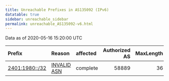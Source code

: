 ```yaml
---
title: Unreachable Prefixes in AS135092 (IPv6)
datatable: true
sidebar: unreachable_sidebar
permalink: unreachable_AS135092-v6.html
---
```


Data as of 2020-05-16 15:20:00 UTC


<div class="datatable-begin"></div>

| Prefix                                                 | Reason                                                                                                 | affected   |   Authorized AS |   MaxLength | Anchor                                       |   unreachable /48s |
|:-------------------------------------------------------|:-------------------------------------------------------------------------------------------------------|:-----------|----------------:|------------:|:---------------------------------------------|-------------------:|
| [2401:1980::/32](https://stat.ripe.net/2401:1980::/32) | [INVALID ASN](https://rpki-validator.ripe.net/announcement-preview?asn=AS135092&prefix=2401:1980::/32) | complete   |           58889 |          36 | [APNIC](unreachable_APNIC_RPKI_Root-v6.html) |              65536 |

<div class="datatable-end"></div>